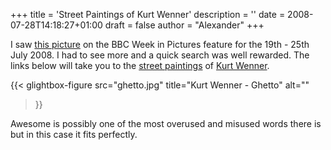 +++
title = 'Street Paintings of Kurt Wenner'
description = ''
date = 2008-07-28T14:18:27+01:00
draft = false
author = "Alexander"
+++

I saw [this picture](http://monaxle.com/blog/wp-content/uploads/2008/07/_44859700_458e20f2-eafb-4d17-b4a1-14ba0134958c.jpg "BBC") on the BBC Week in Pictures feature for the 19th - 25th July 2008. I had to see more and a quick search was well rewarded. The links below will take you to the [street paintings](http://www.kurtwenner.com/street.htm "Kurt Wenner - Street Painting") of [Kurt Wenner](http://www.kurtwenner.com/artist.htm "Kurt Wenner").



{{< glightbox-figure 
   src="ghetto.jpg" 
   title="Kurt Wenner - Ghetto" 
   alt=""
>}}



Awesome is possibly one of the most overused and misused words there is but in this case it fits perfectly.